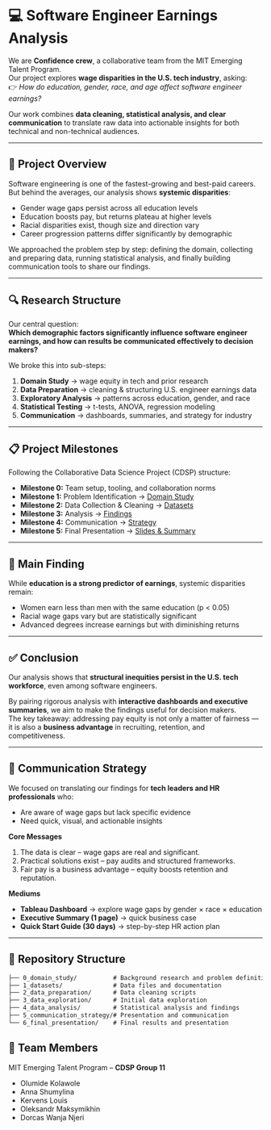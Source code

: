# 💻 Software Engineer Earnings Analysis

We are **Confidence crew**, a collaborative team from the MIT Emerging Talent Program.  
Our project explores **wage disparities in the U.S. tech industry**, asking:  
👉 *How do education, gender, race, and age affect software engineer earnings?*  

Our work combines **data cleaning, statistical analysis, and clear communication** to translate raw data into actionable insights for both technical and non-technical audiences.

---

## 🎯 Project Overview

Software engineering is one of the fastest-growing and best-paid careers.  
But behind the averages, our analysis shows **systemic disparities**:

- Gender wage gaps persist across all education levels  
- Education boosts pay, but returns plateau at higher levels  
- Racial disparities exist, though size and direction vary  
- Career progression patterns differ significantly by demographic  

We approached the problem step by step: defining the domain, collecting and preparing data, running statistical analysis, and finally building communication tools to share our findings.

---

## 🔍 Research Structure

Our central question:  
**Which demographic factors significantly influence software engineer earnings, and how can results be communicated effectively to decision makers?**

We broke this into sub-steps:  

1. **Domain Study** → wage equity in tech and prior research  
2. **Data Preparation** → cleaning & structuring U.S. engineer earnings data  
3. **Exploratory Analysis** → patterns across education, gender, and race  
4. **Statistical Testing** → t-tests, ANOVA, regression modeling  
5. **Communication** → dashboards, summaries, and strategy for industry  

---

## 📋 Project Milestones

Following the Collaborative Data Science Project (CDSP) structure:  

- **Milestone 0:** Team setup, tooling, and collaboration norms  
- **Milestone 1:** Problem Identification → [Domain Study](./0_domain_study)  
- **Milestone 2:** Data Collection & Cleaning → [Datasets](./1_datasets)  
- **Milestone 3:** Analysis → [Findings](./4_data_analysis)  
- **Milestone 4:** Communication → [Strategy](./5_communication_strategy)  
- **Milestone 5:** Final Presentation → [Slides & Summary](./6_final_presentation)  

---

## 📌 Main Finding

While **education is a strong predictor of earnings**, systemic disparities remain:  

- Women earn less than men with the same education (p < 0.05)  
- Racial wage gaps vary but are statistically significant  
- Advanced degrees increase earnings but with diminishing returns  

---

## ✅ Conclusion

Our analysis shows that **structural inequities persist in the U.S. tech workforce**, even among software engineers.  

By pairing rigorous analysis with **interactive dashboards and executive summaries**, we aim to make the findings useful for decision makers.  
The key takeaway: addressing pay equity is not only a matter of fairness — it is also a **business advantage** in recruiting, retention, and competitiveness.  

---

## 📣 Communication Strategy

We focused on translating our findings for **tech leaders and HR professionals** who:  

- Are aware of wage gaps but lack specific evidence  
- Need quick, visual, and actionable insights  

**Core Messages**  

1. The data is clear – wage gaps are real and significant.  
2. Practical solutions exist – pay audits and structured frameworks.  
3. Fair pay is a business advantage – equity boosts retention and reputation.  

**Mediums**  

- **Tableau Dashboard** → explore wage gaps by gender × race × education  
- **Executive Summary (1 page)** → quick business case  
- **Quick Start Guide (30 days)** → step-by-step HR action plan  

---

## 📁 Repository Structure

```markdown
├── 0_domain_study/          # Background research and problem definition
├── 1_datasets/              # Data files and documentation
├── 2_data_preparation/      # Data cleaning scripts
├── 3_data_exploration/      # Initial data exploration
├── 4_data_analysis/         # Statistical analysis and findings
├── 5_communication_strategy/# Presentation and communication
└── 6_final_presentation/    # Final results and presentation
```

## 👥 Team Members

MIT Emerging Talent Program – **CDSP Group 11**  

- Olumide Kolawole  
- Anna Shumylina  
- Kervens Louis  
- Oleksandr Maksymikhin  
- Dorcas Wanja Njeri  
